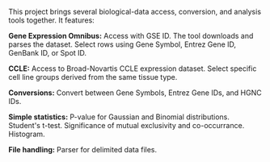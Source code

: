 This project brings several biological-data access, conversion, and analysis tools together. It features:

**Gene Expression Omnibus:** Access with GSE ID. The tool downloads and parses the dataset. Select rows using Gene Symbol, Entrez Gene ID, GenBank ID, or Spot ID.

**CCLE:** Access to Broad-Novartis CCLE expression dataset. Select specific cell line groups derived from the same tissue type.

**Conversions:** Convert between Gene Symbols, Entrez Gene IDs, and HGNC IDs.

**Simple statistics:** P-value for Gaussian and Binomial distributions. Student's t-test. Significance of mutual exclusivity and co-occurrance. Histogram.

**File handling:** Parser for delimited data files.